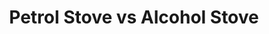 ---
layout: post
category: gear
title: Petrol Stove vs Alcohol Stove
description: Long-distance cycling requires a good, sturdy stove with good fuel availability all over the world. We tested a multi-fuel petrol stove (MSR Dragonfly) and a soda can alcohol stove (Pepsi can alcohol stove) for various features. Let's see which is the winner.
h1_title: Petrol Stove vs Alcohol Stove
short_text: Long-distance cycling requires a good, sturdy stove with good fuel availability all over the world. We tested a multi-fuel petrol stove (MSR Dragonfly) and a soda can alcohol stove (Pepsi can alcohol stove) for various features. Let's see which is the winner.
img: "/images/gear/petrol-vs-alcohol-stove/campstove.jpg"
#img_caption: 
isTopLevel: false
isSingleLevel: false
isArticle: true
datePublished: 2022-05-12 11:00:00 +0300
dateModified: 2022-07-18 11:00:00 +0300
#permalink: 
---